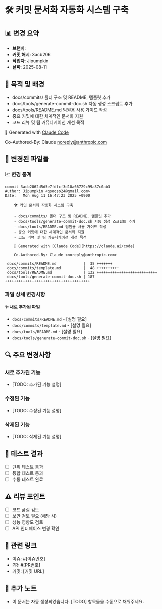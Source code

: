 # 🛠️ 커밋 문서화 자동화 시스템 구축

## 📊 변경 요약
- **브랜치**: 
- **커밋 해시**: 3acb206
- **작업자**: Jipumpkin
- **날짜**: 2025-08-11

## 🎯 목적 및 배경
- docs/commits/ 폴더 구조 및 README, 템플릿 추가
- docs/tools/generate-commit-doc.sh 자동 생성 스크립트 추가
- docs/tools/README.md 팀원용 사용 가이드 작성
- 중요 커밋에 대한 체계적인 문서화 지원
- 코드 리뷰 및 팀 커뮤니케이션 개선 목적

🤖 Generated with [Claude Code](https://claude.ai/code)

Co-Authored-By: Claude <noreply@anthropic.com>

## 📁 변경된 파일들

### 📈 변경 통계
```
commit 3acb2062d5d5e7fdfcf3d10a66729c99a37c0ab3
Author: Jipumpkin <qsoqso24@gmail.com>
Date:   Mon Aug 11 16:47:23 2025 +0900

    🛠️ 커밋 문서화 자동화 시스템 구축
    
    - docs/commits/ 폴더 구조 및 README, 템플릿 추가
    - docs/tools/generate-commit-doc.sh 자동 생성 스크립트 추가
    - docs/tools/README.md 팀원용 사용 가이드 작성
    - 중요 커밋에 대한 체계적인 문서화 지원
    - 코드 리뷰 및 팀 커뮤니케이션 개선 목적
    
    🤖 Generated with [Claude Code](https://claude.ai/code)
    
    Co-Authored-By: Claude <noreply@anthropic.com>

 docs/commits/README.md            |  35 +++++++
 docs/commits/template.md          |  48 ++++++++++
 docs/tools/README.md              | 132 +++++++++++++++++++++++++++
 docs/tools/generate-commit-doc.sh | 187 ++++++++++++++++++++++++++++++++++++++
```

### 파일 상세 변경사항

#### ✨ 새로 추가된 파일
- `docs/commits/README.md` - [설명 필요]
- `docs/commits/template.md` - [설명 필요]
- `docs/tools/README.md` - [설명 필요]
- `docs/tools/generate-commit-doc.sh` - [설명 필요]

## 🔍 주요 변경사항
<!-- 각 변경사항의 구체적인 설명 -->

### 새로 추가된 기능
- [TODO: 추가된 기능 설명]

### 수정된 기능
- [TODO: 수정된 기능 설명]

### 삭제된 기능
- [TODO: 삭제된 기능 설명]

## 🧪 테스트 결과
<!-- 실행한 테스트와 결과 -->
- [ ] 단위 테스트 통과
- [ ] 통합 테스트 통과
- [ ] 수동 테스트 완료

## ⚠️ 리뷰 포인트
<!-- 팀원들이 특히 봐야 할 부분 -->
- [ ] 코드 품질 검토
- [ ] 보안 검토 필요 (해당 시)
- [ ] 성능 영향도 검토
- [ ] API 인터페이스 변경 확인

## 🔗 관련 링크
- 이슈: #[이슈번호]
- PR: #[PR번호]
- 커밋: [커밋 URL]

## 📝 추가 노트
<!-- 팀원들이 알아야 할 중요한 사항들 -->
- 이 문서는 자동 생성되었습니다. [TODO] 항목들을 수동으로 채워주세요.
